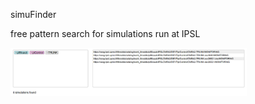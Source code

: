 simuFinder

free pattern search for simulations run at IPSL

<img src="https://github.com/PBrockmann/simuFinder/raw/master/screenshot_01.png" width="75%" />
